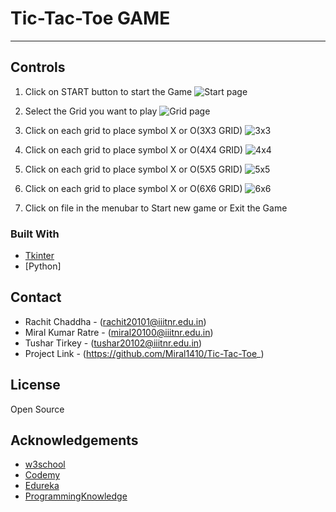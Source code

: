 # Tic-Tac-Toe GAME


** **

## Controls

  1) Click on START button to start the Game
  ![Start page](https://user-images.githubusercontent.com/83778970/123055052-1c611380-d423-11eb-917c-df488d67bd13.jpg)

  2) Select the Grid you want to play
  ![Grid page](https://user-images.githubusercontent.com/83778970/123055314-60ecaf00-d423-11eb-9f88-8ff352ce8c49.jpg)
  
  3) Click on each grid to place symbol X or O(3X3 GRID)
  ![3x3](https://user-images.githubusercontent.com/83778970/123059472-7237ba80-d427-11eb-80ba-ad695f1dd574.jpg)

  4) Click on each grid to place symbol X or O(4X4 GRID)
  ![4x4](https://user-images.githubusercontent.com/83778970/123059502-7a8ff580-d427-11eb-978c-c69bf10751a0.jpg)
  
  5) Click on each grid to place symbol X or O(5X5 GRID)
  ![5x5](https://user-images.githubusercontent.com/83778970/123062008-c6439e80-d429-11eb-8e06-9884e25bf15d.jpg)
  
  6) Click on each grid to place symbol X or O(6X6 GRID)
  ![6x6](https://user-images.githubusercontent.com/83778970/123062071-d3608d80-d429-11eb-851a-5d757a10497d.jpg)

  7) Click on file in the menubar to Start new game or Exit the Game 
  
 ### Built With

* [Tkinter](https://docs.python.org/3/library/tkinter.html)
* [Python]

## Contact
* Rachit Chaddha - (rachit20101@iiitnr.edu.in) 
* Miral Kumar Ratre - (miral20100@iiitnr.edu.in) 
* Tushar Tirkey - (tushar20102@iiitnr.edu.in) 
* Project Link - (https://github.com/Miral1410/Tic-Tac-Toe_)

## License
Open Source


## Acknowledgements
* [w3school](https://www.w3schools.com/python/python_intro.asp)
* [Codemy](https://codemy.com/)
* [Edureka](https://www.youtube.com/watch?v=VMP1oQOxfM0&t=414s)
* [ProgrammingKnowledge](https://www.youtube.com/user/ProgrammingKnowledge)
